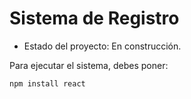 <h1>Sistema de Registro</h1>

- Estado del proyecto: En construcción.

Para ejecutar el sistema, debes poner: 

```npm install react```


